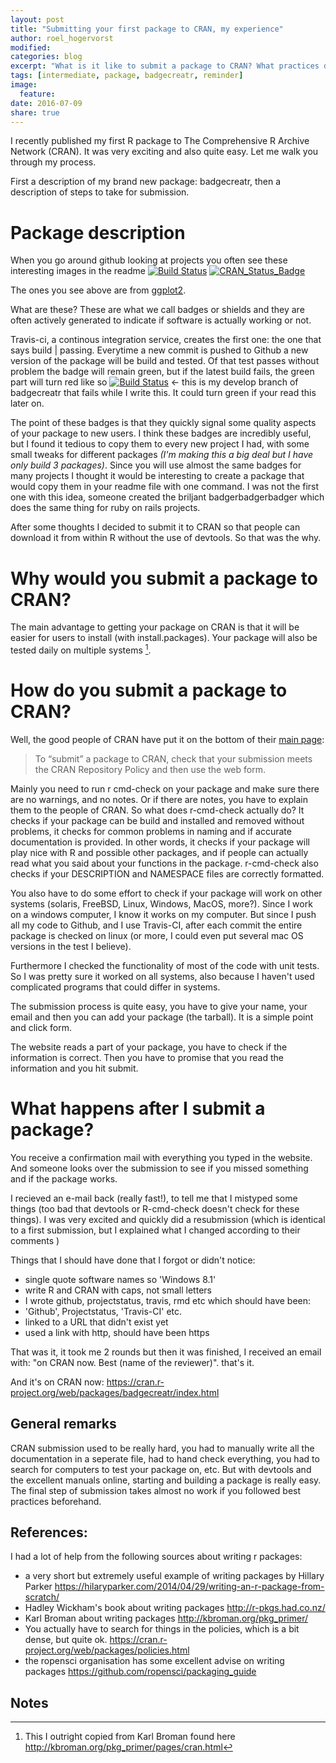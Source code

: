 ```yaml
---
layout: post
title: "Submitting your first package to CRAN, my experience"
author: roel_hogervorst
modified:
categories: blog
excerpt: "What is it like to submit a package to CRAN? What practices did I follow"
tags: [intermediate, package, badgecreatr, reminder]
image: 
  feature: 
date: 2016-07-09
share: true
---
```


I recently published my first R package to  The Comprehensive R Archive Network  (CRAN). It was very exciting and also quite easy. Let me walk you through my process. 

First a description of my brand new package: badgecreatr, then a description of steps to take for submission. 

# Package description 

When you go around github looking at projects you often see these interesting images in the readme 
[![Build Status](https://travis-ci.org/hadley/ggplot2.svg?branch=master)](https://travis-ci.org/hadley/ggplot2)
[![CRAN_Status_Badge](http://www.r-pkg.org/badges/version/ggplot2)](http://cran.r-project.org/package=ggplot2)

The ones you see above are from [ggplot2](https://github.com/hadley/ggplot2). 

What are these? These are what we call badges or shields and they are often actively generated to indicate if software is actually working or not. 

Travis-ci, a continous integration service, creates the first one: the one that says build | passing. Everytime a new commit is pushed to Github a new version of the package will be build and tested. Of that test passes without problem the badge will remain green, but if the latest build fails, the green part will turn red like so [![Build Status](https://travis-ci.org/RMHogervorst/badgecreatr.svg?branch=develop)](https://travis-ci.org/RMHogervorst/badgecreatr) <- this is my develop branch of badgecreatr that fails while I write this. It could turn green if your read this later on.

The point of these badges is that they quickly signal some quality aspects of your package to new users. I think these badges are incredibly useful, but I found it tedious to copy them to every new project I had, with some small tweaks for different packages *(I'm making this a big deal but I have only build 3 packages)*. Since you will use almost the same badges for many projects  I thought it would be interesting to create a package that would copy them in your readme file with one command. 
I was not the first one with this idea, someone created the briljant badgerbadgerbadger which does the same thing for ruby on rails projects.   

After some thoughts I decided to submit it to CRAN so that people can download it from within R without the use of devtools. So that was the why. 

# Why would you submit a package to CRAN?
The main advantage to getting your package on CRAN is that it will be easier for users to install (with install.packages). Your package will also be tested daily on multiple systems [^1].



# How do you submit a package to CRAN?

Well, the good people of CRAN have put it on the bottom of their [main page](https://cran.r-project.org/ ):

> To “submit” a package to CRAN, check that your submission meets the CRAN Repository Policy and then use the web form. 

Mainly you need to run r cmd-check on your package and make sure there are no warnings, and no notes. Or if there are notes, you have to explain them to the people of CRAN. So what does r-cmd-check actually do? It checks if your package can be build and installed and removed without problems, it checks for common problems in naming and if accurate documentation is provided. In other words, it checks if your package will play nice with R and possible other packages, and if people can actually read what you said about your functions in the package. r-cmd-check also checks if your DESCRIPTION and NAMESPACE files are correctly formatted. 

You also have to do some effort to check if your package will work on other systems (solaris,  FreeBSD, Linux, Windows, MacOS, more?). Since I work on a windows computer, I know it works on my computer. But since I push all my code to Github, and I use Travis-CI, after each commit the entire package is checked on linux (or more, I could even put several mac OS versions in the test I believe). 

Furthermore I checked the functionality of most of the code with unit tests. So I was pretty sure it worked on all systems, also because I haven't used complicated programs that could differ in systems. 

The submission process is quite easy, you have to give your name, your email and then you can add your package (the tarball). It is a simple point and click form. 

The website reads a part of your package, you have to check if the information is correct. Then you have to promise that you read the information and you hit submit.  

# What happens after I submit a package?

You receive a confirmation mail with everything you typed in the website. 
And someone looks over the submission to see if you missed something and if the package works.  

I recieved an e-mail back (really fast!), to tell me that I mistyped some things (too bad that devtools or R-cmd-check doesn't check for these things). 
I was very excited and quickly did a resubmission (which is identical to a first submission, but I explained what I changed according to their comments ) 

Things that I should have done that I forgot or didn't notice:

- single quote software names so 'Windows 8.1'
- write R and CRAN with caps, not small letters 
- I wrote github, projectstatus, travis, rmd etc which should have been:
- 'Github', Projectstatus, 'Travis-CI' etc. 
- linked to a URL that didn't exist yet
- used a link with http, should have been https

That was it, it took me 2 rounds but then it was finished, I received an email with: "on CRAN now.  Best (name of the reviewer)". that's it. 


And it's on CRAN now: <https://cran.r-project.org/web/packages/badgecreatr/index.html>

## General remarks

CRAN submission used to be really hard, you had to manually write all the documentation in a seperate file, had to hand check everything, you had to search for computers to test your package on, etc. But with devtools and the excellent manuals online, starting and building a package is really easy. The final step of submission takes almost no work if you followed best practices beforehand. 


## References:
I had a lot of help from the following sources about writing r packages:

- a very short but extremely useful example of writing packages by Hillary Parker <https://hilaryparker.com/2014/04/29/writing-an-r-package-from-scratch/> 
- Hadley Wickham's book about writing packages <http://r-pkgs.had.co.nz/>
- Karl Broman about writing packages <http://kbroman.org/pkg_primer/>
- You actually have to search for things in the policies, which is a bit dense, but quite ok. <https://cran.r-project.org/web/packages/policies.html>
- the ropensci organisation has some excellent advise on writing packages <https://github.com/ropensci/packaging_guide>

## Notes

[^1]: This I outright copied from Karl Broman found here <http://kbroman.org/pkg_primer/pages/cran.html>